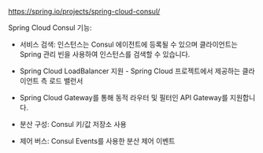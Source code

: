 https://spring.io/projects/spring-cloud-consul/

Spring Cloud Consul 기능:

- 서비스 검색: 인스턴스는 Consul 에이전트에 등록될 수 있으며 클라이언트는 Spring 관리 빈을 사용하여 인스턴스를 검색할 수 있습니다.
    
- Spring Cloud LoadBalancer 지원 - Spring Cloud 프로젝트에서 제공하는 클라이언트 측 로드 밸런서
    
- Spring Cloud Gateway를 통해 동적 라우터 및 필터인 API Gateway를 지원합니다.
    
- 분산 구성: Consul 키/값 저장소 사용
    
- 제어 버스: Consul Events를 사용한 분산 제어 이벤트
